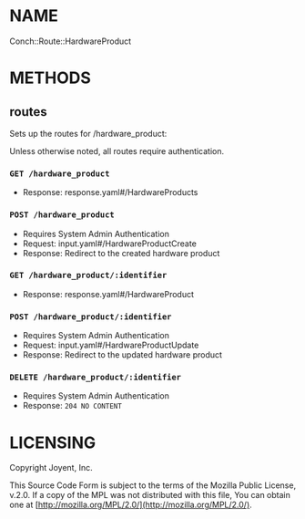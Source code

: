 # NAME

Conch::Route::HardwareProduct

# METHODS

## routes

Sets up the routes for /hardware\_product:

Unless otherwise noted, all routes require authentication.

### `GET /hardware_product`

- Response: response.yaml#/HardwareProducts

### `POST /hardware_product`

- Requires System Admin Authentication
- Request: input.yaml#/HardwareProductCreate
- Response: Redirect to the created hardware product

### `GET /hardware_product/:identifier`

- Response: response.yaml#/HardwareProduct

### `POST /hardware_product/:identifier`

- Requires System Admin Authentication
- Request: input.yaml#/HardwareProductUpdate
- Response: Redirect to the updated hardware product

### `DELETE /hardware_product/:identifier`

- Requires System Admin Authentication
- Response: `204 NO CONTENT`

# LICENSING

Copyright Joyent, Inc.

This Source Code Form is subject to the terms of the Mozilla Public License,
v.2.0. If a copy of the MPL was not distributed with this file, You can obtain
one at [http://mozilla.org/MPL/2.0/](http://mozilla.org/MPL/2.0/).
